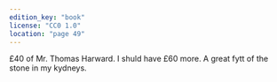 ```yaml
---
edition_key: "book"
license: "CC0 1.0"
location: "page 49"
---
```

£40 of Mr. Thomas Harward. I shuld have £60 more. A
great fytt of the stone in my kydneys.
